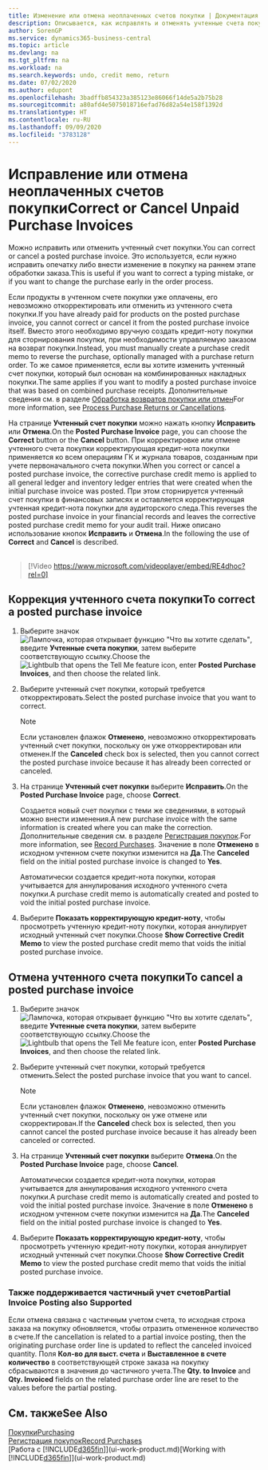 ```yaml
---
title: Изменение или отмена неоплаченных счетов покупки | Документация Майкрософт
description: Описывается, как исправлять и отменять учтенные счета покупки и автоматически создавать кредит-ноты покупки.
author: SorenGP
ms.service: dynamics365-business-central
ms.topic: article
ms.devlang: na
ms.tgt_pltfrm: na
ms.workload: na
ms.search.keywords: undo, credit memo, return
ms.date: 07/02/2020
ms.author: edupont
ms.openlocfilehash: 3badffb854323a385123e86066f14de5a2b75b28
ms.sourcegitcommit: a80afd4e5075018716efad76d82a54e158f1392d
ms.translationtype: HT
ms.contentlocale: ru-RU
ms.lasthandoff: 09/09/2020
ms.locfileid: "3783128"
---
```

# <a name="correct-or-cancel-unpaid-purchase-invoices"></a><span data-ttu-id="0ce54-103">Исправление или отмена неоплаченных счетов покупки</span><span class="sxs-lookup"><span data-stu-id="0ce54-103">Correct or Cancel Unpaid Purchase Invoices</span></span>

<span data-ttu-id="0ce54-104">Можно исправить или отменить учтенный счет покупки.</span><span class="sxs-lookup"><span data-stu-id="0ce54-104">You can correct or cancel a posted purchase invoice.</span></span> <span data-ttu-id="0ce54-105">Это используется, если нужно исправить опечатку либо внести изменение в покупку на раннем этапе обработки заказа.</span><span class="sxs-lookup"><span data-stu-id="0ce54-105">This is useful if you want to correct a typing mistake, or if you want to change the purchase early in the order process.</span></span>

<span data-ttu-id="0ce54-106">Если продукты в учтенном счете покупки уже оплачены, его невозможно откорректировать или отменить из учтенного счета покупки.</span><span class="sxs-lookup"><span data-stu-id="0ce54-106">If you have already paid for products on the posted purchase invoice, you cannot correct or cancel it from the posted purchase invoice itself.</span></span> <span data-ttu-id="0ce54-107">Вместо этого необходимо вручную создать кредит-ноту покупки для сторнирования покупки, при необходимости управляемую заказом на возврат покупки.</span><span class="sxs-lookup"><span data-stu-id="0ce54-107">Instead, you must manually create a purchase credit memo to reverse the purchase, optionally managed with a purchase return order.</span></span> <span data-ttu-id="0ce54-108">То же самое применяется, если вы хотите изменить учтенный счет покупки, который был основан на комбинированных накладных покупки.</span><span class="sxs-lookup"><span data-stu-id="0ce54-108">The same applies if you want to modify a posted purchase invoice that was based on combined purchase receipts.</span></span> <span data-ttu-id="0ce54-109">Дополнительные сведения см. в разделе [Обработка возвратов покупки или отмен](purchasing-how-process-purchase-returns-cancellations.md)</span><span class="sxs-lookup"><span data-stu-id="0ce54-109">For more information, see [Process Purchase Returns or Cancellations](purchasing-how-process-purchase-returns-cancellations.md).</span></span>

<span data-ttu-id="0ce54-110">На странице **Учтенный счет покупки** можно нажать кнопку **Исправить** или **Отмена**.</span><span class="sxs-lookup"><span data-stu-id="0ce54-110">On the **Posted Purchase Invoice** page, you can choose the **Correct** button or the **Cancel** button.</span></span> <span data-ttu-id="0ce54-111">При корректировке или отмене учтенного счета покупки корректирующая кредит-нота покупки применяется ко всем операциям ГК и журнала товаров, созданным при учете первоначального счета покупки.</span><span class="sxs-lookup"><span data-stu-id="0ce54-111">When you correct or cancel a posted purchase invoice, the corrective purchase credit memo is applied to all general ledger and inventory ledger entries that were created when the initial purchase invoice was posted.</span></span> <span data-ttu-id="0ce54-112">При этом сторнируется учтенный счет покупки в финансовых записях и оставляется корректирующая учтенная кредит-нота покупки для аудиторского следа.</span><span class="sxs-lookup"><span data-stu-id="0ce54-112">This reverses the posted purchase invoice in your financial records and leaves the corrective posted purchase credit memo for your audit trail.</span></span> <span data-ttu-id="0ce54-113">Ниже описано использование кнопок **Исправить** и **Отмена**.</span><span class="sxs-lookup"><span data-stu-id="0ce54-113">In the following the use of **Correct** and **Cancel** is described.</span></span>
<br><br>
> [!Video https://www.microsoft.com/videoplayer/embed/RE4dhoc?rel=0]

## <a name="to-correct-a-posted-purchase-invoice"></a><span data-ttu-id="0ce54-114">Коррекция учтенного счета покупки</span><span class="sxs-lookup"><span data-stu-id="0ce54-114">To correct a posted purchase invoice</span></span>
1. <span data-ttu-id="0ce54-115">Выберите значок ![Лампочка, которая открывает функцию "Что вы хотите сделать"](media/ui-search/search_small.png "Что вы хотите сделать"), введите **Учтенные счета покупки**, затем выберите соответствующую ссылку.</span><span class="sxs-lookup"><span data-stu-id="0ce54-115">Choose the ![Lightbulb that opens the Tell Me feature](media/ui-search/search_small.png "Tell me what you want to do") icon, enter **Posted Purchase Invoices**, and then choose the related link.</span></span>  
2. <span data-ttu-id="0ce54-116">Выберите учтенный счет покупки, который требуется откорректировать.</span><span class="sxs-lookup"><span data-stu-id="0ce54-116">Select the posted purchase invoice that you want to correct.</span></span>  

    > [!NOTE]  
    >   <span data-ttu-id="0ce54-117">Если установлен флажок **Отменено**, невозможно откорректировать учтенный счет покупки, поскольку он уже откорректирован или отменен.</span><span class="sxs-lookup"><span data-stu-id="0ce54-117">If the **Canceled** check box is selected, then you cannot correct the posted purchase invoice because it has already been corrected or canceled.</span></span>
3. <span data-ttu-id="0ce54-118">На странице **Учтенный счет покупки** выберите **Исправить**.</span><span class="sxs-lookup"><span data-stu-id="0ce54-118">On the **Posted Purchase Invoice** page, choose **Correct**.</span></span>

    <span data-ttu-id="0ce54-119">Создается новый счет покупки с теми же сведениями, в который можно внести изменения.</span><span class="sxs-lookup"><span data-stu-id="0ce54-119">A new purchase invoice with the same information is created where you can make the correction.</span></span> <span data-ttu-id="0ce54-120">Дополнительные сведения см. в разделе [Регистрация покупок](purchasing-how-record-purchases.md).</span><span class="sxs-lookup"><span data-stu-id="0ce54-120">For more information, see [Record Purchases](purchasing-how-record-purchases.md).</span></span> <span data-ttu-id="0ce54-121">Значение в поле **Отменено** в исходном учтенном счете покупки изменится на **Да**.</span><span class="sxs-lookup"><span data-stu-id="0ce54-121">The **Canceled** field on the initial posted purchase invoice is changed to **Yes**.</span></span>

    <span data-ttu-id="0ce54-122">Автоматически создается кредит-нота покупки, которая учитывается для аннулирования исходного учтенного счета покупки.</span><span class="sxs-lookup"><span data-stu-id="0ce54-122">A purchase credit memo is automatically created and posted to void the initial posted purchase invoice.</span></span>
4. <span data-ttu-id="0ce54-123">Выберите **Показать корректирующую кредит-ноту**, чтобы просмотреть учтенную кредит-ноту покупки, которая аннулирует исходный учтенный счет покупки.</span><span class="sxs-lookup"><span data-stu-id="0ce54-123">Choose **Show Corrective Credit Memo** to view the posted purchase credit memo that voids the initial posted purchase invoice.</span></span>

## <a name="to-cancel-a-posted-purchase-invoice"></a><span data-ttu-id="0ce54-124">Отмена учтенного счета покупки</span><span class="sxs-lookup"><span data-stu-id="0ce54-124">To cancel a posted purchase invoice</span></span>
1. <span data-ttu-id="0ce54-125">Выберите значок ![Лампочка, которая открывает функцию "Что вы хотите сделать"](media/ui-search/search_small.png "Что вы хотите сделать"), введите **Учтенные счета покупки**, затем выберите соответствующую ссылку.</span><span class="sxs-lookup"><span data-stu-id="0ce54-125">Choose the ![Lightbulb that opens the Tell Me feature](media/ui-search/search_small.png "Tell me what you want to do") icon, enter **Posted Purchase Invoices**, and then choose the related link.</span></span>  
2. <span data-ttu-id="0ce54-126">Выберите учтенный счет покупки, который требуется отменить.</span><span class="sxs-lookup"><span data-stu-id="0ce54-126">Select the posted purchase invoice that you want to cancel.</span></span>

    > [!NOTE]  
    >   <span data-ttu-id="0ce54-127">Если установлен флажок **Отменено**, невозможно отменить учтенный счет покупки, поскольку он уже отмене или скорректирован.</span><span class="sxs-lookup"><span data-stu-id="0ce54-127">If the **Canceled** check box is selected, then you cannot cancel the posted purchase invoice because it has already been canceled or corrected.</span></span>
3. <span data-ttu-id="0ce54-128">На странице **Учтенный счет покупки** выберите **Отмена**.</span><span class="sxs-lookup"><span data-stu-id="0ce54-128">On the **Posted Purchase Invoice** page, choose **Cancel**.</span></span>

    <span data-ttu-id="0ce54-129">Автоматически создается кредит-нота покупки, которая учитывается для аннулирования исходного учтенного счета покупки.</span><span class="sxs-lookup"><span data-stu-id="0ce54-129">A purchase credit memo is automatically created and posted to void the initial posted purchase invoice.</span></span> <span data-ttu-id="0ce54-130">Значение в поле **Отменено** в исходном учтенном счете покупки изменится на **Да**.</span><span class="sxs-lookup"><span data-stu-id="0ce54-130">The **Canceled** field on the initial posted purchase invoice is changed to **Yes**.</span></span>
4. <span data-ttu-id="0ce54-131">Выберите **Показать корректирующую кредит-ноту**, чтобы просмотреть учтенную кредит-ноту покупки, которая аннулирует исходный учтенный счет покупки.</span><span class="sxs-lookup"><span data-stu-id="0ce54-131">Choose **Show Corrective Credit Memo** to view the posted purchase credit memo that voids the initial posted purchase invoice.</span></span>

### <a name="partial-invoice-posting-also-supported"></a><span data-ttu-id="0ce54-132">Также поддерживается частичный учет счетов</span><span class="sxs-lookup"><span data-stu-id="0ce54-132">Partial Invoice Posting also Supported</span></span>
<span data-ttu-id="0ce54-133">Если отмена связана с частичным учетом счета, то исходная строка заказа на покупку обновляется, чтобы отразить отмененное количество в счете.</span><span class="sxs-lookup"><span data-stu-id="0ce54-133">If the cancellation is related to a partial invoice posting, then the originating purchase order line is updated to reflect the canceled invoiced quantity.</span></span> <span data-ttu-id="0ce54-134">Поля **Кол-во для выст. счета** и **Выставленное в счете количество** в соответствующей строке заказа на покупку сбрасываются в значения до частичного учета.</span><span class="sxs-lookup"><span data-stu-id="0ce54-134">The **Qty. to Invoice** and **Qty. Invoiced** fields on the related purchase order line are reset to the values before the partial posting.</span></span>

## <a name="see-also"></a><span data-ttu-id="0ce54-135">См. также</span><span class="sxs-lookup"><span data-stu-id="0ce54-135">See Also</span></span>
[<span data-ttu-id="0ce54-136">Покупки</span><span class="sxs-lookup"><span data-stu-id="0ce54-136">Purchasing</span></span>](purchasing-manage-purchasing.md)  
[<span data-ttu-id="0ce54-137">Регистрация покупок</span><span class="sxs-lookup"><span data-stu-id="0ce54-137">Record Purchases</span></span>](purchasing-how-record-purchases.md)  
<span data-ttu-id="0ce54-138">[Работа с [!INCLUDE[d365fin](includes/d365fin_md.md)]](ui-work-product.md)</span><span class="sxs-lookup"><span data-stu-id="0ce54-138">[Working with [!INCLUDE[d365fin](includes/d365fin_md.md)]](ui-work-product.md)</span></span>

